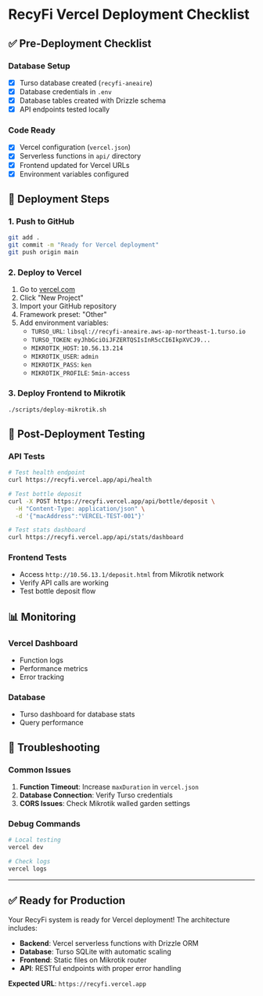 # RecyFi Vercel Deployment Checklist

## ✅ Pre-Deployment Checklist

### Database Setup
- [x] Turso database created (`recyfi-aneaire`)
- [x] Database credentials in `.env`
- [x] Database tables created with Drizzle schema
- [x] API endpoints tested locally

### Code Ready
- [x] Vercel configuration (`vercel.json`)
- [x] Serverless functions in `api/` directory
- [x] Frontend updated for Vercel URLs
- [x] Environment variables configured

## 🚀 Deployment Steps

### 1. Push to GitHub
```bash
git add .
git commit -m "Ready for Vercel deployment"
git push origin main
```

### 2. Deploy to Vercel
1. Go to [vercel.com](https://vercel.com)
2. Click "New Project"
3. Import your GitHub repository
4. Framework preset: "Other"
5. Add environment variables:
   - `TURSO_URL`: `libsql://recyfi-aneaire.aws-ap-northeast-1.turso.io`
   - `TURSO_TOKEN`: `eyJhbGciOiJFZERTQSIsInR5cCI6IkpXVCJ9...`
   - `MIKROTIK_HOST`: `10.56.13.214`
   - `MIKROTIK_USER`: `admin`
   - `MIKROTIK_PASS`: `ken`
   - `MIKROTIK_PROFILE`: `5min-access`

### 3. Deploy Frontend to Mikrotik
```bash
./scripts/deploy-mikrotik.sh
```

## 🧪 Post-Deployment Testing

### API Tests
```bash
# Test health endpoint
curl https://recyfi.vercel.app/api/health

# Test bottle deposit
curl -X POST https://recyfi.vercel.app/api/bottle/deposit \
  -H "Content-Type: application/json" \
  -d '{"macAddress":"VERCEL-TEST-001"}'

# Test stats dashboard
curl https://recyfi.vercel.app/api/stats/dashboard
```

### Frontend Tests
- Access `http://10.56.13.1/deposit.html` from Mikrotik network
- Verify API calls are working
- Test bottle deposit flow

## 📊 Monitoring

### Vercel Dashboard
- Function logs
- Performance metrics
- Error tracking

### Database
- Turso dashboard for database stats
- Query performance

## 🔧 Troubleshooting

### Common Issues
1. **Function Timeout**: Increase `maxDuration` in `vercel.json`
2. **Database Connection**: Verify Turso credentials
3. **CORS Issues**: Check Mikrotik walled garden settings

### Debug Commands
```bash
# Local testing
vercel dev

# Check logs
vercel logs
```

---

## ✅ Ready for Production

Your RecyFi system is ready for Vercel deployment! The architecture includes:

- **Backend**: Vercel serverless functions with Drizzle ORM
- **Database**: Turso SQLite with automatic scaling
- **Frontend**: Static files on Mikrotik router
- **API**: RESTful endpoints with proper error handling

**Expected URL**: `https://recyfi.vercel.app`